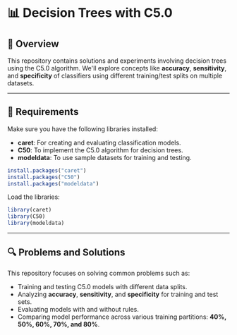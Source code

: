 # 📊 Decision Trees with C5.0

## 📝 Overview
This repository contains solutions and experiments involving decision trees using the C5.0 algorithm. We'll explore concepts like **accuracy**, **sensitivity**, and **specificity** of classifiers using different training/test splits on multiple datasets.

---

## 🧰 Requirements

Make sure you have the following libraries installed:

- **caret**: For creating and evaluating classification models.
- **C50**: To implement the C5.0 algorithm for decision trees.
- **modeldata**: To use sample datasets for training and testing.

```r
install.packages("caret")
install.packages("C50")
install.packages("modeldata")
```

Load the libraries:

```r
library(caret)
library(C50)
library(modeldata)
```

---

## 🔍 Problems and Solutions

This repository focuses on solving common problems such as:
- Training and testing C5.0 models with different data splits.
- Analyzing **accuracy**, **sensitivity**, and **specificity** for training and test sets.
- Evaluating models with and without rules.
- Comparing model performance across various training partitions: **40%, 50%, 60%, 70%, and 80%**.


